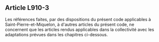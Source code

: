 Article L910-3
----
Les références faites, par des dispositions du présent code applicables à
Saint-Pierre-et-Miquelon, à d'autres articles du présent code, ne concernent que
les articles rendus applicables dans la collectivité avec les adaptations
prévues dans les chapitres ci-dessous.
